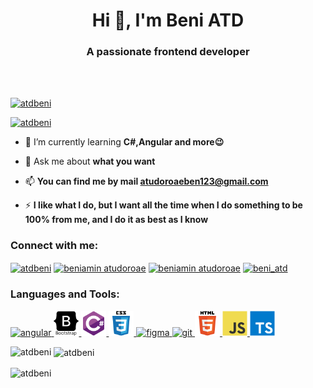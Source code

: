 <h1 align="center">Hi 👋, I'm Beni ATD</h1>
<h3 align="center">A passionate frontend developer</h3>
<br><br>
<p align="left"> <a href="https://github.com/ryo-ma/github-profile-trophy"><img src="https://github-profile-trophy.vercel.app/?username=atdbeni" alt="atdbeni" /></a> </p>

<p align="left"> <a href="https://twitter.com/beninenjamin" target="blank"><img src="https://img.shields.io/twitter/follow/atdbeni?logo=twitter&style=for-the-badge" alt="atdbeni" /></a> </p>

- 🌱 I’m currently learning **C#,Angular and more😉**

- 💬 Ask me about **what you want**

- 📫 **You can find me by mail atudoroaeben123@gmail.com**

- ⚡ **I like what I do, but I want all the time when I do something to be 100% from me, and I do it as best as I know**

<h3 align="left">Connect with me:</h3>
<p align="left">
<a href="https://twitter.com/beninenjamin" target="blank"><img align="center" src="https://raw.githubusercontent.com/rahuldkjain/github-profile-readme-generator/master/src/images/icons/Social/twitter.svg" alt="atdbeni" height="30" width="40" /></a>
<a href="https://linkedin.com/in/beniamin-atudoroae-64634326a" target="blank"><img align="center" src="https://raw.githubusercontent.com/rahuldkjain/github-profile-readme-generator/master/src/images/icons/Social/linked-in-alt.svg" alt="beniamin atudoroae" height="30" width="40" /></a>
<a href="https://fb.com/beniamin atudoroae" target="blank"><img align="center" src="https://raw.githubusercontent.com/rahuldkjain/github-profile-readme-generator/master/src/images/icons/Social/facebook.svg" alt="beniamin atudoroae" height="30" width="40" /></a>
<a href="https://instagram.com/beni_atd" target="blank"><img align="center" src="https://raw.githubusercontent.com/rahuldkjain/github-profile-readme-generator/master/src/images/icons/Social/instagram.svg" alt="beni_atd" height="30" width="40" /></a>
</p>

<h3 align="left">Languages and Tools:</h3>
<p align="left"> <a href="https://angular.io" target="_blank" rel="noreferrer"> <img src="https://angular.io/assets/images/logos/angular/angular.svg" alt="angular" width="40" height="40"/> </a> <a href="https://getbootstrap.com" target="_blank" rel="noreferrer"> <img src="https://raw.githubusercontent.com/devicons/devicon/master/icons/bootstrap/bootstrap-plain-wordmark.svg" alt="bootstrap" width="40" height="40"/> </a> <a href="https://www.w3schools.com/cs/" target="_blank" rel="noreferrer"> <img src="https://raw.githubusercontent.com/devicons/devicon/master/icons/csharp/csharp-original.svg" alt="csharp" width="40" height="40"/> </a> <a href="https://www.w3schools.com/css/" target="_blank" rel="noreferrer"> <img src="https://raw.githubusercontent.com/devicons/devicon/master/icons/css3/css3-original-wordmark.svg" alt="css3" width="40" height="40"/> </a> <a href="https://www.figma.com/" target="_blank" rel="noreferrer"> <img src="https://www.vectorlogo.zone/logos/figma/figma-icon.svg" alt="figma" width="40" height="40"/> </a> <a href="https://git-scm.com/" target="_blank" rel="noreferrer"> <img src="https://www.vectorlogo.zone/logos/git-scm/git-scm-icon.svg" alt="git" width="40" height="40"/> </a> <a href="https://www.w3.org/html/" target="_blank" rel="noreferrer"> <img src="https://raw.githubusercontent.com/devicons/devicon/master/icons/html5/html5-original-wordmark.svg" alt="html5" width="40" height="40"/> </a> <a href="https://developer.mozilla.org/en-US/docs/Web/JavaScript" target="_blank" rel="noreferrer"> <img src="https://raw.githubusercontent.com/devicons/devicon/master/icons/javascript/javascript-original.svg" alt="javascript" width="40" height="40"/> </a> <a href="https://www.typescriptlang.org/" target="_blank" rel="noreferrer"> <img src="https://raw.githubusercontent.com/devicons/devicon/master/icons/typescript/typescript-original.svg" alt="typescript" width="40" height="40"/> </a></p>

<p><img align="left" src="https://github-readme-stats.vercel.app/api/top-langs?username=atdbeni&show_icons=true&locale=en&layout=compact" alt="atdbeni" /></p>

<p>&nbsp;<img align="center" src="https://github-readme-stats.vercel.app/api?username=atdbeni&show_icons=true&locale=en" alt="atdbeni" /></p>

<p><img align="center" src="https://github-readme-streak-stats.herokuapp.com/?user=atdbeni&" alt="atdbeni" /></p>
